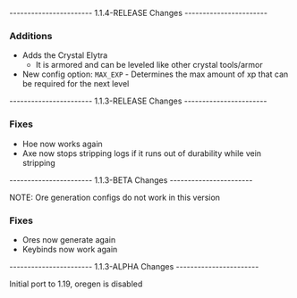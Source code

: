 ----------------------- 1.1.4-RELEASE Changes -----------------------
### Additions
- Adds the Crystal Elytra
    - It is armored and can be leveled like other crystal tools/armor
- New config option: `MAX_EXP` - Determines the max amount of xp that can be required for the next level

----------------------- 1.1.3-RELEASE Changes -----------------------
### Fixes
- Hoe now works again
- Axe now stops stripping logs if it runs out of durability while vein stripping

----------------------- 1.1.3-BETA Changes -----------------------

NOTE: Ore generation configs do not work in this version
### Fixes
- Ores now generate again
- Keybinds now work again

----------------------- 1.1.3-ALPHA Changes -----------------------

Initial port to 1.19, oregen is disabled